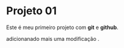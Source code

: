 # Projeto 01

Este é meu primeiro projeto com **git** e **github**.

adicionanado mais uma modificação .
